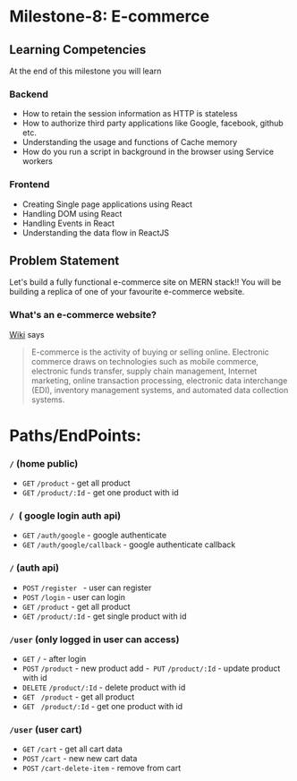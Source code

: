 # Milestone-8: E-commerce

## Learning Competencies

At the end of this milestone you will learn

### Backend

- How to retain the session information as HTTP is stateless
- How to authorize third party applications like Google, facebook, github etc.
- Understanding the usage and functions of Cache memory
- How do you run a script in background in the browser using Service workers

### Frontend

- Creating Single page applications using React
- Handling DOM using React
- Handling Events in React
- Understanding the data flow in ReactJS


## Problem Statement

Let's build a fully functional e-commerce site on MERN stack!! You will be building a replica of one of your favourite e-commerce website.

### What's an e-commerce website?

[Wiki](https://en.wikipedia.org/wiki/E-commerce) says

> E-commerce is the activity of buying or selling online. Electronic commerce draws on technologies such as mobile commerce, electronic funds transfer, supply chain management, Internet marketing, online transaction processing, electronic data interchange (EDI), inventory management systems, and automated data collection systems.

# Paths/EndPoints:

### ``/`` (home public)

- ``GET``  ``/product`` - get all product 
- ``GET``  ``/product/:Id`` - get one product with id 

### ``/ ``( google login auth api)

- ``GET`` ``/auth/google`` - google authenticate
- ``GET`` ``/auth/google/callback`` - google authenticate callback

### ``/`` (auth api)

- ``POST`` ``/register `` - user can register
- ``POST`` ``/login`` - user can login 
- ``GET`` ``/product`` - get all product
- ``GET`` ``/product/:Id`` - get single product with id


###  ``/user`` (only logged in user can access)

- ``GET``  ``/`` - after login 
- ``POST`` ``/product`` - new product add
-`` PUT`` ``/product/:Id`` - update product with id
- ``DELETE`` ``/product/:Id``  - delete product  with id
- ``GET`` `` /product`` - get all product 
- ``GET`` `` /product/:Id`` - get one product with id 

###  ``/user`` (user cart)

- ``GET``  ``/cart`` - get all cart data
- ``POST`` ``/cart`` - new new cart data
- ``POST`` ``/cart-delete-item`` - remove from cart 


